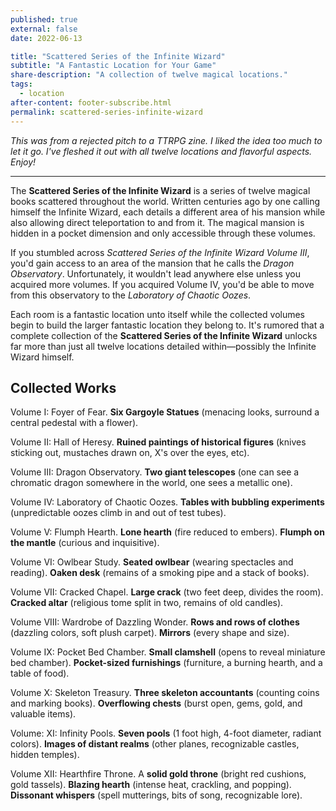 ```yaml
---
published: true
external: false
date: 2022-06-13

title: "Scattered Series of the Infinite Wizard"
subtitle: "A Fantastic Location for Your Game"
share-description: "A collection of twelve magical locations."
tags:
  - location
after-content: footer-subscribe.html
permalink: scattered-series-infinite-wizard
---
```


*This was from a rejected pitch to a TTRPG zine. I liked the idea too much to let it go. I've fleshed it out with all twelve locations and flavorful aspects. Enjoy!*

---

The **Scattered Series of the Infinite Wizard** is a series of twelve magical books scattered throughout the world. Written centuries ago by one calling himself the Infinite Wizard, each details a different area of his mansion while also allowing direct teleportation to and from it. The magical mansion is hidden in a pocket dimension and only accessible through these volumes.

If you stumbled across *Scattered Series of the Infinite Wizard Volume III*, you'd gain access to an area of the mansion that he calls the *Dragon Observatory*. Unfortunately, it wouldn't lead anywhere else unless you acquired more volumes. If you acquired Volume IV, you'd be able to move from this observatory to the *Laboratory of Chaotic Oozes*.

Each room is a fantastic location unto itself while the collected volumes begin to build the larger fantastic location they belong to. It's rumored that a complete collection of the **Scattered Series of the Infinite Wizard** unlocks far more than just all twelve locations detailed within—possibly the Infinite Wizard himself.

## Collected Works

Volume I: Foyer of Fear. **Six Gargoyle Statues** (menacing looks, surround a central pedestal with a flower).

Volume II: Hall of Heresy. **Ruined paintings of historical figures** (knives sticking out, mustaches drawn on, X's over the eyes, etc).

Volume III: Dragon Observatory. **Two giant telescopes** (one can see a chromatic dragon somewhere in the world, one sees a metallic one).

Volume IV: Laboratory of Chaotic Oozes. **Tables with bubbling experiments** (unpredictable oozes climb in and out of test tubes).

Volume V: Flumph Hearth. **Lone hearth** (fire reduced to embers). **Flumph on the mantle** (curious and inquisitive).

Volume VI: Owlbear Study. **Seated owlbear** (wearing spectacles and reading). **Oaken desk** (remains of a smoking pipe and a stack of books).

Volume VII: Cracked Chapel. **Large crack** (two feet deep, divides the room). **Cracked altar** (religious tome split in two, remains of old candles).

Volume VIII: Wardrobe of Dazzling Wonder. **Rows and rows of clothes** (dazzling colors, soft plush carpet). **Mirrors** (every shape and size).

Volume IX: Pocket Bed Chamber. **Small clamshell** (opens to reveal miniature bed chamber). **Pocket-sized furnishings** (furniture, a burning hearth, and a table of food).

Volume X: Skeleton Treasury. **Three skeleton accountants** (counting coins and marking books). **Overflowing chests** (burst open, gems, gold, and valuable items).

Volume: XI: Infinity Pools. **Seven pools** (1 foot high, 4-foot diameter, radiant colors). **Images of distant realms** (other planes, recognizable castles, hidden temples).

Volume XII: Hearthfire Throne. A **solid gold throne** (bright red cushions, gold tassels). **Blazing hearth** (intense heat, crackling, and popping). **Dissonant whispers** (spell mutterings, bits of song, recognizable lore).